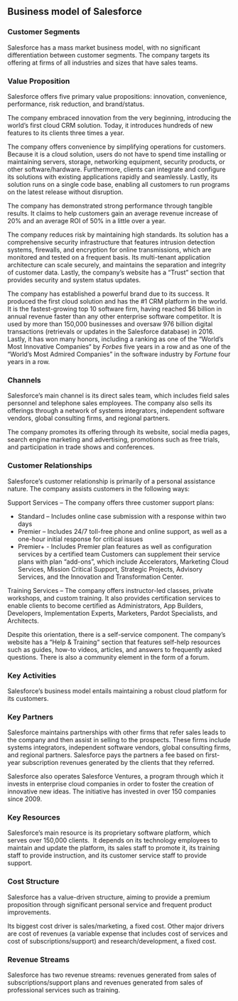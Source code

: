 Business model of Salesforce
----------------------------

 ### Customer Segments

 Salesforce has a mass market business model, with no significant differentiation between customer segments. The company targets its offering at firms of all industries and sizes that have sales teams.

 ### Value Proposition

 Salesforce offers five primary value propositions: innovation, convenience, performance, risk reduction, and brand/status.

 The company embraced innovation from the very beginning, introducing the world’s first cloud CRM solution. Today, it introduces hundreds of new features to its clients three times a year.

 The company offers convenience by simplifying operations for customers. Because it is a cloud solution, users do not have to spend time installing or maintaining servers, storage, networking equipment, security products, or other software/hardware. Furthermore, clients can integrate and configure its solutions with existing applications rapidly and seamlessly. Lastly, its solution runs on a single code base, enabling all customers to run programs on the latest release without disruption.

 The company has demonstrated strong performance through tangible results. It claims to help customers gain an average revenue increase of 20% and an average ROI of 50% in a little over a year.

 The company reduces risk by maintaining high standards. Its solution has a comprehensive security infrastructure that features intrusion detection systems, firewalls, and encryption for online transmissions, which are monitored and tested on a frequent basis. Its multi-tenant application architecture can scale securely, and maintains the separation and integrity of customer data. Lastly, the company’s website has a “Trust” section that provides security and system status updates.

 The company has established a powerful brand due to its success. It produced the first cloud solution and has the #1 CRM platform in the world. It is the fastest-growing top 10 software firm, having reached $6 billion in annual revenue faster than any other enterprise software competitor. It is used by more than 150,000 businesses and oversaw 976 billion digital transactions (retrievals or updates in the Salesforce database) in 2016. Lastly, it has won many honors, including a ranking as one of the “World’s Most Innovative Companies“ by *Forbes* five years in a row and as one of the “World’s Most Admired Companies” in the software industry by *Fortune* four years in a row.

 ### Channels

 Salesforce’s main channel is its direct sales team, which includes field sales personnel and telephone sales employees. The company also sells its offerings through a network of systems integrators, independent software vendors, global consulting firms, and regional partners.

 The company promotes its offering through its website, social media pages, search engine marketing and advertising, promotions such as free trials, and participation in trade shows and conferences.

 ### Customer Relationships

 Salesforce’s customer relationship is primarily of a personal assistance nature. The company assists customers in the following ways:

 Support Services – The company offers three customer support plans:

  * Standard – Includes online case submission with a response within two days
 * Premier – Includes 24/7 toll-free phone and online support, as well as a one-hour initial response for critical issues
 * Premier+ - Includes Premier plan features as well as configuration services by a certified team
  Customers can supplement their service plans with plan “add-ons”, which include Accelerators, Marketing Cloud Services, Mission Critical Support, Strategic Projects, Advisory Services, and the Innovation and Transformation Center.

 Training Services – The company offers instructor-led classes, private workshops, and custom training. It also provides certification services to enable clients to become certified as Administrators, App Builders, Developers, Implementation Experts, Marketers, Pardot Specialists, and Architects.

 Despite this orientation, there is a self-service component. The company’s website has a “Help & Training“ section that features self-help resources such as guides, how-to videos, articles, and answers to frequently asked questions. There is also a community element in the form of a forum.

 ### Key Activities

 Salesforce’s business model entails maintaining a robust cloud platform for its customers.

 ### Key Partners

 Salesforce maintains partnerships with other firms that refer sales leads to the company and then assist in selling to the prospects. These firms include systems integrators, independent software vendors, global consulting firms, and regional partners. Salesforce pays the partners a fee based on first-year subscription revenues generated by the clients that they referred.

 Salesforce also operates Salesforce Ventures, a program through which it invests in enterprise cloud companies in order to foster the creation of innovative new ideas. The initiative has invested in over 150 companies since 2009.

 ### Key Resources

 Salesforce’s main resource is its proprietary software platform, which serves over 150,000 clients.  It depends on its technology employees to maintain and update the platform, its sales staff to promote it, its training staff to provide instruction, and its customer service staff to provide support.

 ### Cost Structure

 Salesforce has a value-driven structure, aiming to provide a premium proposition through significant personal service and frequent product improvements.

 Its biggest cost driver is sales/marketing, a fixed cost. Other major drivers are cost of revenues (a variable expense that includes cost of services and cost of subscriptions/support) and research/development, a fixed cost.

 ### Revenue Streams

 Salesforce has two revenue streams: revenues generated from sales of subscriptions/support plans and revenues generated from sales of professional services such as training.